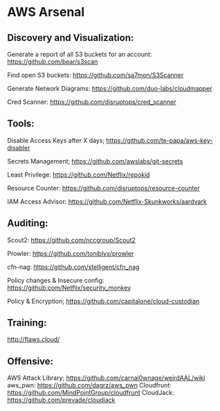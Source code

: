 # AWS Arsenal
 
 
 
## Discovery and Visualization:

Generate a report of all S3 buckets for an account: https://github.com/bear/s3scan

Find open S3 buckets: https://github.com/sa7mon/S3Scanner

Generate Network Diagrams: https://github.com/duo-labs/cloudmapper

Cred Scanner:  https://github.com/disruptops/cred_scanner 




 
## Tools:

Disable Access Keys after X days; https://github.com/te-papa/aws-key-disabler

Secrets Management; https://github.com/awslabs/git-secrets

Least Privilege: https://github.com/Netflix/repokid

Resource Counter: https://github.com/disruptops/resource-counter

IAM Access Advisor: https://github.com/Netflix-Skunkworks/aardvark


 
 
 
## Auditing:

Scout2: https://github.com/nccgroup/Scout2

Prowler: https://github.com/toniblyx/prowler

cfn-nag: https://github.com/stelligent/cfn_nag

Policy changes & Insecure config: https://github.com/Netflix/security_monkey

Policy & Encryption; https://github.com/capitalone/cloud-custodian
 
 
 
 
## Training:

http://flaws.cloud/



## Offensive:

AWS Attack Library; https://github.com/carnal0wnage/weirdAAL/wiki
aws_pwn: https://github.com/dagrz/aws_pwn
Cloudfrunt: https://github.com/MindPointGroup/cloudfrunt
CloudJack: https://github.com/prevade/cloudjack 
 
 
 
